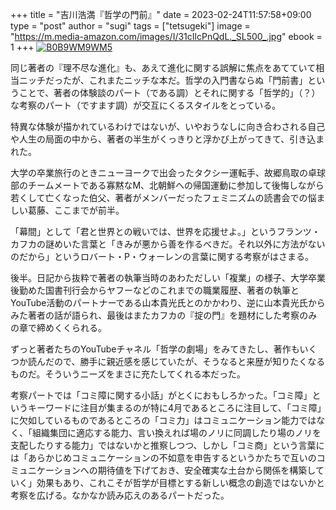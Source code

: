 +++
title = "吉川浩満『哲学の門前』"
date = 2023-02-24T11:57:58+09:00
type = "post"
author = "sugi"
tags = ["tetsugeki"]
image = "https://m.media-amazon.com/images/I/31cIlcPnQdL._SL500_.jpg"
ebook = 1
+++
<a href="https://www.amazon.co.jp/dp/B0B9WM9WM5/?tag=chezsugi-22" target="_blank"><img src="https://m.media-amazon.com/images/I/31cIlcPnQdL._SL500_.jpg" alt="B0B9WM9WM5" border="0" class="alignleft" /></a>

同じ著者の『理不尽な進化』も、あえて進化に関する誤解に焦点をあてていて相当ニッチだったが、これまたニッチな本だ。哲学の入門書ならぬ「門前書」ということで、著者の体験談のパート（である調）とそれに関する「哲学的」（？）な考察のパート（ですます調）が交互にくるスタイルをとっている。

特異な体験が描かれているわけではないが、いやおうなしに向き合わされる自己や人生の局面の中から、著者の半生がくっきりと浮かび上がってきて、引き込まれた。

大学の卒業旅行のときニューヨークで出会ったタクシー運転手、故郷鳥取の卓球部のチームメートである寡黙なM、北朝鮮への帰国運動に参加して後悔しながら若くして亡くなった伯父、著者がメンバーだったフェミニズムの読書会での悩ましい葛藤、ここまでが前半。

「幕間」として「君と世界との戦いでは、世界を応援せよ。」というフランツ・カフカの謎めいた言葉と「きみが悪から善を作るべきだ。それ以外に方法がないのだから」というロバート・P・ウォーレンの言葉に関する考察がはさまる。

後半。日記から抜粋で著者の執筆当時のあわただしい「複業」の様子、大学卒業後勤めた国書刊行会からヤフーなどのこれまでの職業履歴、著者の執筆とYouTube活動のパートナーである山本貴光氏とのかかわり、逆に山本貴光氏からみた著者の話が語られ、最後はまたカフカの『掟の門』を題材にした考察のみの章で締めくくられる。

ずっと著者たちのYouTubeチャネル「哲学の劇場」をみてきたし、著作もいくつか読んだので、勝手に親近感を感じていたが、そうなると来歴が知りたくなるものだ。そういうニーズをまさに充たしてくれる本だった。

考察パートでは「コミ障に関する小話」がとくにおもしろかった。「コミ障」というキーワードに注目が集まるのが特に4月であるところに注目して、「コミ障」に欠如しているものであるところの「コミ力」はコミュニケーション能力ではなく、「組織集団に適応する能力、言い換えれば場のノリに同調したり場のノリを支配したりする能力」ではないかと推察しつつ、しかし「コミ商」という言葉には「あらかじめコミュニケーションの不如意を申告するというかたちで互いのコミュニケーションへの期待値を下げておき、安全確実な土台から関係を構築していく」効果もあり、これこそが哲学が目標とする新しい概念の創造ではないかと考察を広げる。なかなか読み応えのあるパートだった。